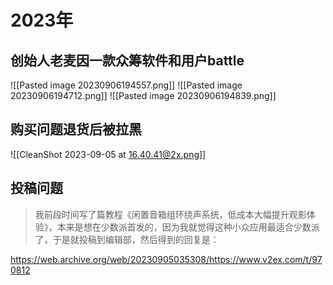 # 2023年
## 创始人老麦因一款众筹软件和用户battle
![[Pasted image 20230906194557.png]]
![[Pasted image 20230906194712.png]]
![[Pasted image 20230906194839.png]]
## 购买问题退货后被拉黑

![[CleanShot 2023-09-05 at 16.40.41@2x.png]]

## 投稿问题

> 我前段时间写了篇教程《闲置音箱组环绕声系统，低成本大幅提升观影体验》，本来是想在少数派首发的，因为我就觉得这种小众应用最适合少数派了，于是就投稿到编辑部，然后得到的回复是：  

https://web.archive.org/web/20230905035308/https://www.v2ex.com/t/970812
